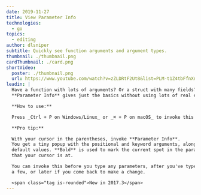 ```yaml
---
date: 2019-11-27
title: View Parameter Info
technologies:
  - go
topics:
  - editing
author: dlsniper
subtitle: Quickly see function arguments and argument types.
thumbnail: ./thumbnail.png
cardThumbnail: ./card.png
shortVideo:
  poster: ./thumbnail.png
  url: https://www.youtube.com/watch?v=zZLDRtF2Ut8&list=PLM-t1Z4tbFfnXnghmtk6WVz10_pivOw25&index=23&t=0s
leadin: |
  Have a function with lots of arguments? Or a struct with many fields?
  **Parameter Info** gives just the basics without using lots of real estate.

  **How to use:**

  Press _Ctrl + P on Windows/Linux_ or _⌘ + P on macOS_ to invoke this feature.

  **Pro tip:**

  With your cursor in the parentheses, invoke **Parameter Info**.
  You get a tiny popup with the positional and keyword arguments, along with any
  default values. **Bold** is used to mark the current spot in the parameter list
  that your cursor is at.

  You can invoke this before you type any parameters, after you've typed
  a few, or later if you come back to make a change.

  <span class="tag is-rounded">New in 2017.3</span>
---
```


